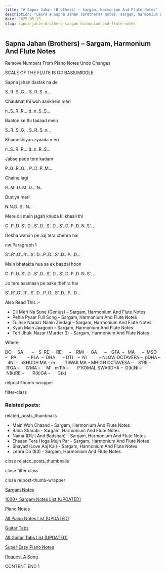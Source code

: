 ```yaml
---
title: "# Sapna Jahan (Brothers) – Sargam, Harmonium And Flute Notes"
description: "Learn # Sapna Jahan (Brothers) notes, sargam, harmonium notations and flute notes. Easy step-by-step tutorial for beginners."
date: 2025-05-19
slug: sapna-jahan-brothers-sargam-harmonium-and-flute-notes
---
```


## Sapna Jahan (Brothers) – Sargam, Harmonium And Flute Notes

Remove Numbers From Piano Notes
Undo Changes

SCALE OF THE FLUTE IS D# BASS/MIDDLE

Sapna jahan dastak na de

S..R..S..G… S..R..S..n…

Chaukhat thi woh aankhein meri

n..S..R..R… d..n..S..S…

Baaton se thi tadaad mein

S..R..S..G… S..R..S..n…

Khamoshiyan zyaada meri

n..S..R..R… d..n..R..S…

Jabse pade tere kadam

P..G..R..G… P..D..P..M…

Chalne lagi

R..M..D..M..D….N..

Duniya meri

N.N.D..S’..N…

Mere dil mein jagah khuda ki khaali thi

G..P..D..S’..D…S’..D…S’..D…S’..D..P..D..N..S’….

Dekha wahan pe aaj tera chehra hai

nw Paragraph 1

S’..R’..G’..R’…S’..D…P..D…S’..D…P…D…

Main bhatakta hua sa ek baadal hoon

G..P..D..S’..D…S’..D…S’..D…S’..D..P..D..N..S’….

Jo tere aasmaan pe aake thehra hai

S’..R’..G’..R’…S’..D…P..D…S’..D…P…D…

Also Read This :-

* Dil Meri Na Sune (Genius) – Sargam, Harmonium And Flute Notes
* Pehla Pyaar Full Song – Sargam, Harmonium And Flute Notes
* Tujhse Naraaz Nahin Zindagi – Sargam, Harmonium And Flute Notes
* Kyun Main Jaagoon – Sargam, Harmonium And Flute Notes
* Teri Jhuki Nazar (Murder 3) – Sargam, Harmonium And Flute Notes

Where

DO –  SA       –    S  RE  –  RE      –    RMI  –  GA      –    GFA  –   MA      –  MSO  –   PA         – PLA  –  DHA      – DTI    –  NI          – NLOW OCTAVEPA –  pDHA –  dNI –  nSHUDH MA – m        TIWAR MA – MHIGH OCTAVESA –    S’RE –     R’GA –     G’MA –     M’   m’PA –       P’KOMAL SWARDHA –  D(k)NI –       N(k)RE –       R(k)GA –      G(k)

relpost-thumb-wrapper

filter-class

### Related posts:

related_posts_thumbnails

* Main Woh Chaand - Sargam, Harmonium And Flute Notes
* Bana Sharabi - Sargam, Harmonium And Flute Notes
* Naina (Diljit And Badshah) - Sargam, Harmonium And Flute Notes
* Ehsaan Tera Hoga Mujh Par - Sargam, Harmonium And Flute Notes
* Shayad (Love Aaj Kal) - Sargam, Harmonium And Flute Notes
* Lehra Do (83) - Sargam, Harmonium And Flute Notes

close related_posts_thumbnails

close filter class

close relpost-thumb-wrapper

[Sargam Notes](https://www.notationsworld.com/sargam-notes.html)

[1000+ Sargam Notes List (UPDATED)](https://www.notationsworld.com/all-songs-list-sargam-notes.html)

[Piano Notes](https://www.notationsworld.com/piano-notes.html)

[All Piano Notes List (UPDATED)](https://www.notationsworld.com/all-songs-list-piano-notes.html)

[Guitar Tabs](https://www.notationsworld.com/guitar-tabs.html)

[All Guitar Tabs List (UPDATED)](https://www.notationsworld.com/all-songs-list-guitar-tabs.html)

[Super Easy Piano Notes](https://studywall.in/)

[Request A Song](https://www.notationsworld.com/request-a-song.html)

CONTENT END 1

